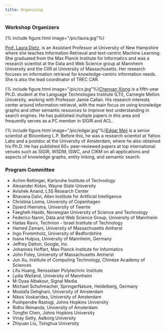 ```yaml
---
title: Organizing 
---
```


### Workshop Organizers

{% include figure.html image="/pic/laura.jpg"%}

[Prof. Laura Dietz](http://www.cs.unh.edu/~dietz/), is an Assistant Professor at University of New Hampshire where she teaches Information Retrieval and text-centric Machine Learning. She graduated from the Max Planck Institute for Informatics and was a research scientist at the Data and Web Science group at Mannheim University and the CIIR at University of Massachusetts. Her research focuses on information retrieval for knowledge-centric information needs.  She is also the lead coordinator of TREC CAR.

{% include figure.html image="/pic/cx.jpg"%}[Chenyan Xiong](http://www.cs.cmu.edu/~cx/) is a fifth-year Ph.D. student at the Language Technologies Institute (LTI), Carnegie Mellon University, working with Professor Jamie Callan. His research interests center around information retrieval, with the main focus on using knowledge graphs and other semantic resources to improve text understanding in search engines. He has published multiple papers in this area and frequently serves as a PC member in SIGIR and ACL.

{% include figure.html image="/pic/edgar.jpg"%}[Edgar Meij](http://edgar.meij.pro/) is a senior scientist at Bloomberg L.P. 
Before this, he was a research scientist at Yahoo Labs and a postdoc at the University of Amsterdam,
where he also obtained his Ph.D. He has published 60+ peer-reviewed papers at top international venues such as SIGIR, WSDM, ISWC, and CIKM on all applications and aspects of knowledge graphs, entity linking, and semantic search.


### Program Committee

* Achim Rettinger,    Karlsruhe Institute of Technology
* Alexander Kotov,    Wayne State University
* Avishek Anand,    L3S Research Center
* Bhavana Dalvi,    Allen Institute for Artificial Intelligence
* Christina Lioma,    University of Copenhagen
* Djoerd Hiemstra,    University of Twente
* Faegheh Hasibi,    Norwegian University of Science and Technology
* Federico Nanni,    Data and Web Science Group, University of Mannheim
* Hadas Raviv,    Technion - Israel Institute of Technology
* Hamed Zamani,    University of Massachusetts Amherst
* Ingo Frommholz,    University of Bedfordshire
* Ioana Hulpus,    University of Mannheim, Germany
* Jeffrey Dalton,    Google, Inc.
* Johannes Hoffart,    Max Planck Institute for Informatics
* John Foley,    University of Massachusetts Amherst
* Jun Xu,    Institute of Computing Technology, Chinese Academy of Sciences
* Lifu Huang,    Rensselaer Polytechnic Institute
* Lydia Weiland,    University of Mannheim
* M-Dyaa Albakour,   Signal Media
* Michael Schuhmacher,    SpringerNature, Heidelberg, Germany
* Mostafa Dehghani,    University of Amsterdam
* Nikos Voskarides,    University of Amsterdam
* Pushpendre Rastogi,    Johns Hopkins University
* Ridho Reinanda,    University of Amsterdam
* Tongfei Chen,    Johns Hopkins University
* Vinay Setty,    Aalborg University
* Zhiyuan Liu,    Tsinghua University
